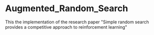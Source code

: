 # Augmented_Random_Search
This the implementation of the research paper "Simple random search provides a competitive approach to reinforcement learning"
